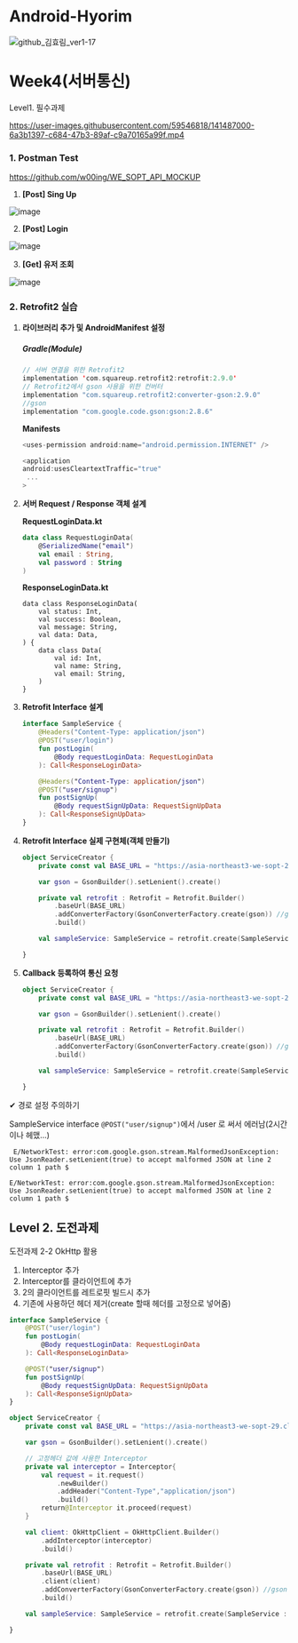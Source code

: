 # Android-Hyorim
![github_김효림_ver1-17](https://user-images.githubusercontent.com/70698151/135754253-98a770e0-9c09-479c-bdfa-b955c3d4011a.png)

# Week4(서버통신)



Level1. 필수과제



https://user-images.githubusercontent.com/59546818/141487000-6a3b1397-c684-47b3-89af-c9a70165a99f.mp4



### 1. Postman Test

https://github.com/w00ing/WE_SOPT_API_MOCKUP

1. **[Post] Sing Up**


![image](https://user-images.githubusercontent.com/59546818/141481805-8922fc03-3450-4df4-812c-718690cec193.png)

2. **[Post] Login**

![image](https://user-images.githubusercontent.com/59546818/141481817-85ed5b42-2b00-4bf3-9dec-ff1950a2e728.png)


3. **[Get] 유저 조회** 

![image](https://user-images.githubusercontent.com/59546818/141481836-99d4ce6b-f8e4-4053-b7da-681c1d33a0df.png)




### 2. Retrofit2 실습

1. **라이브러리 추가 및 AndroidManifest 설정**

   ##### Gradle(Module)

   ```kotlin
   // 서버 연결을 위한 Retrofit2
   implementation 'com.squareup.retrofit2:retrofit:2.9.0'
   // Retrofit2에서 gson 사용을 위한 컨버터
   implementation "com.squareup.retrofit2:converter-gson:2.9.0"
   //gson
   implementation "com.google.code.gson:gson:2.8.6"
   ```

   **Manifests**

   ```kotlin
   <uses-permission android:name="android.permission.INTERNET" />
   
   <application
   android:usesCleartextTraffic="true"
   	...
   >
   ```



2. **서버 Request / Response 객체 설계** 

   **RequestLoginData.kt**

   ```kotlin
   data class RequestLoginData(
       @SerializedName("email")
       val email : String,
       val password : String
   )
   ```

   **ResponseLoginData.kt** 

   ```
   data class ResponseLoginData(
       val status: Int,
       val success: Boolean,
       val message: String,
       val data: Data,
   ) {
       data class Data(
           val id: Int,
           val name: String,
           val email: String,
       )
   }
   ```



3. **Retrofit Interface 설계**

   ```kotlin
   interface SampleService {
       @Headers("Content-Type: application/json")
       @POST("user/login")
       fun postLogin(
           @Body requestLoginData: RequestLoginData
       ): Call<ResponseLoginData>
   
       @Headers("Content-Type: application/json")
       @POST("user/signup")
       fun postSignUp(
           @Body requestSignUpData: RequestSignUpData
       ): Call<ResponseSignUpData>
   }
   ```

   

4. **Retrofit Interface 실제 구현체(객체 만들기)**

   ```kotlin
   object ServiceCreator {
       private const val BASE_URL = "https://asia-northeast3-we-sopt-29.cloudfunctions.net/api/"
   
       var gson = GsonBuilder().setLenient().create()
   
       private val retrofit : Retrofit = Retrofit.Builder()
           .baseUrl(BASE_URL)
           .addConverterFactory(GsonConverterFactory.create(gson)) //gson converter 연동
           .build()
   
       val sampleService: SampleService = retrofit.create(SampleService :: class.java)
   
   }
   ```



5. **Callback 등록하여 통신 요청**

   ```kotlin
   object ServiceCreator {
       private const val BASE_URL = "https://asia-northeast3-we-sopt-29.cloudfunctions.net/api/"
   
       var gson = GsonBuilder().setLenient().create()
   
       private val retrofit : Retrofit = Retrofit.Builder()
           .baseUrl(BASE_URL)
           .addConverterFactory(GsonConverterFactory.create(gson)) //gson converter 연동
           .build()
   
       val sampleService: SampleService = retrofit.create(SampleService :: class.java)
   
   }
   ```

   


✔ 경로 설정 주의하기

SampleService interface `@POST("user/signup")`에서 /user 로 써서 에러남(2시간이나 헤맸...)


```
 E/NetworkTest: error:com.google.gson.stream.MalformedJsonException: Use JsonReader.setLenient(true) to accept malformed JSON at line 2 column 1 path $
```

```
E/NetworkTest: error:com.google.gson.stream.MalformedJsonException: Use JsonReader.setLenient(true) to accept malformed JSON at line 2 column 1 path $
```

## Level 2. 도전과제 

도전과제 2-2 OkHttp 활용

1. Interceptor 추가
2. Interceptor를 클라이언트에 추가
3. 2의 클라이언트를 레트로핏 빌드시 추가
4. 기존에 사용하던 헤더 제거(create 할때 헤더를 고정으로 넣어줌)

```kotlin
interface SampleService {
    @POST("user/login")
    fun postLogin(
        @Body requestLoginData: RequestLoginData
    ): Call<ResponseLoginData>

    @POST("user/signup")
    fun postSignUp(
        @Body requestSignUpData: RequestSignUpData
    ): Call<ResponseSignUpData>
}
```

```kotlin
object ServiceCreator {
    private const val BASE_URL = "https://asia-northeast3-we-sopt-29.cloudfunctions.net/api/"

    var gson = GsonBuilder().setLenient().create()

    // 고정헤더 값에 사용한 Interceptor
    private val interceptor = Interceptor{
        val request = it.request()
            .newBuilder()
            .addHeader("Content-Type","application/json")
            .build()
        return@Interceptor it.proceed(request)
    }

    val client: OkHttpClient = OkHttpClient.Builder()
        .addInterceptor(interceptor)
        .build()

    private val retrofit : Retrofit = Retrofit.Builder()
        .baseUrl(BASE_URL)
        .client(client)
        .addConverterFactory(GsonConverterFactory.create(gson)) //gson converter 연동
        .build()

    val sampleService: SampleService = retrofit.create(SampleService :: class.java)

}
```
